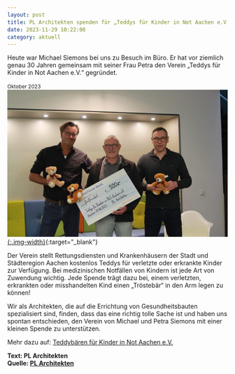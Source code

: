 ```yaml
---
layout: post
title: PL Architekten spenden für „Teddys für Kinder in Not Aachen e.V.“
date: 2023-11-29 10:22:00
category: aktuell
---
```


Heute war Michael Siemons bei uns zu Besuch im Büro. Er hat vor ziemlich genau 30 Jahren gemeinsam mit seiner Frau Petra den Verein „Teddys für Kinder in Not Aachen e.V.“ gegründet.

<small>Oktober 2023</small>
[![PL Architekten überreichen Scheck](/assets/pl-architekten-2023.jpg){:.img-width}](/assets/pl-architekten-2023.jpg){:target="\_blank"}

Der Verein stellt Rettungsdiensten und Krankenhäusern der Stadt und Städteregion Aachen kostenlos Teddys für verletzte oder erkrankte Kinder zur Verfügung. Bei medizinischen Notfällen von Kindern ist jede Art von Zuwendung wichtig. Jede Spende trägt dazu bei, einem verletzten, erkrankten oder misshandelten Kind einen „Tröstebär“ in den Arm legen zu können!

Wir als Architekten, die auf die Errichtung von Gesundheitsbauten spezialisiert sind, finden, dass das eine richtig tolle Sache ist und haben uns spontan entschieden, den Verein von Michael und Petra Siemons mit einer kleinen Spende zu unterstützen.

Mehr dazu auf: [Teddybären für Kinder in Not Aachen e.V.](http://troeste-teddys-aachen.de/)

**Text: PL Architekten**<br/>
**Quelle: [PL Architekten](https://www.pl-architekten.de/pl-architekten-spenden-fuer-teddys-fuer-kinder-in-not-aachen-e-v/)**
